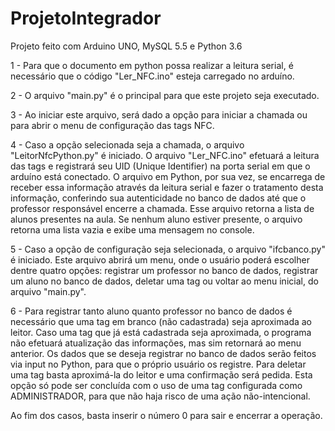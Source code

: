 # ProjetoIntegrador
 Projeto feito com Arduino UNO, MySQL 5.5 e Python 3.6
 
 1 - Para que o documento em python possa realizar a leitura serial, é necessário que o código "Ler_NFC.ino" esteja carregado no arduíno.
 
 2 - O arquivo "main.py" é o principal para que este projeto seja executado.
 
 3 - Ao iniciar este arquivo, será dado a opção para iniciar a chamada ou para abrir o menu de configuração das tags NFC.
 
 4 - Caso a opção selecionada seja a chamada, o arquivo "LeitorNfcPython.py" é iniciado. O arquivo "Ler_NFC.ino" efetuará a leitura das tags e registrará seu UID (Unique Identifier) na porta serial em que o arduíno está conectado. O arquivo em Python, por sua vez, se encarrega de receber essa informação através da leitura serial e fazer o tratamento desta informação, conferindo sua autenticidade no banco de dados até que o professor responsável encerre a chamada. Esse arquivo retorna a lista de alunos presentes na aula. Se nenhum aluno estiver presente, o arquivo retorna uma lista vazia e exibe uma mensagem no console.
 
 5 - Caso a opção de configuração seja selecionada, o arquivo "ifcbanco.py" é iniciado. Este arquivo abrirá um menu, onde o usuário poderá escolher dentre quatro opções: registrar um professor no banco de dados, registrar um aluno no banco de dados, deletar uma tag ou voltar ao menu inicial, do arquivo "main.py".
 
 6 - Para registrar tanto aluno quanto professor no banco de dados é necessário que uma tag em branco (não cadastrada) seja aproximada ao leitor. Caso uma tag que já está cadastrada seja aproximada, o programa não efetuará atualização das informações, mas sim retornará ao menu anterior. Os dados que se deseja registrar no banco de dados serão feitos via input no Python, para que o próprio usuário os registre. Para deletar uma tag basta aproximá-la do leitor e uma confirmação será pedida. Esta opção só pode ser concluída com o uso de uma tag configurada como ADMINISTRADOR, para que não haja risco de uma ação não-intencional.
 
 Ao fim dos casos, basta inserir o número 0 para sair e encerrar a operação.
